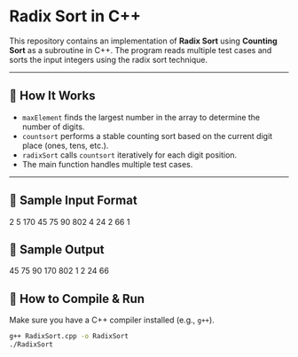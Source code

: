 # Radix Sort in C++

This repository contains an implementation of **Radix Sort** using **Counting Sort** as a subroutine in C++. The program reads multiple test cases and sorts the input integers using the radix sort technique.

---

## 📌 How It Works

- `maxElement` finds the largest number in the array to determine the number of digits.
- `countsort` performs a stable counting sort based on the current digit place (ones, tens, etc.).
- `radixSort` calls `countsort` iteratively for each digit position.
- The main function handles multiple test cases.

---

## 📎 Sample Input Format

2
5
170 45 75 90 802
4
24 2 66 1

## 📎 Sample Output

45 75 90 170 802
1 2 24 66

## 🔧 How to Compile & Run

Make sure you have a C++ compiler installed (e.g., `g++`).

```bash
g++ RadixSort.cpp -o RadixSort
./RadixSort
